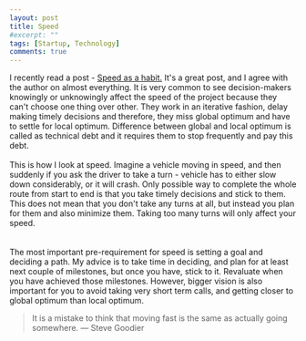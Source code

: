 ```yaml
---
layout: post
title: Speed
#excerpt: ""
tags: [Startup, Technology]
comments: true
---
```

I recently read a post - [Speed as a habit.](http://firstround.com/review/speed-as-a-habit/)
It's a great post, and I agree with the author on almost everything. It is very common to see decision-makers knowingly or unknowingly affect the speed of the project because they can't choose one thing over other. They work in an iterative fashion, delay making timely decisions and therefore, they miss global optimum and have to settle for local optimum. Difference between global and local optimum is called as technical debt and it requires them to stop frequently and pay this debt.
<br/>
<br/>
This is how I look at speed. Imagine a vehicle moving in speed, and then suddenly if you ask the driver to take a turn - vehicle has to either slow down considerably, or it will crash. Only possible way to complete the whole route from start to end is that you take timely decisions and stick to them. This does not mean that you don't take any turns at all, but instead you plan for them and also minimize them. Taking too many turns will only affect your speed.  
<br/>
<br/>
The most important pre-requirement for speed is setting a goal and deciding a path. My advice is to take time in deciding, and plan for at least next couple of milestones, but once you have, stick to it. Revaluate when you have achieved those milestones. However, bigger vision is also important for you to avoid taking very short term calls, and getting closer to global optimum than local optimum.

> It is a mistake to think that moving fast is the same as actually going somewhere.
> ― Steve Goodier  
